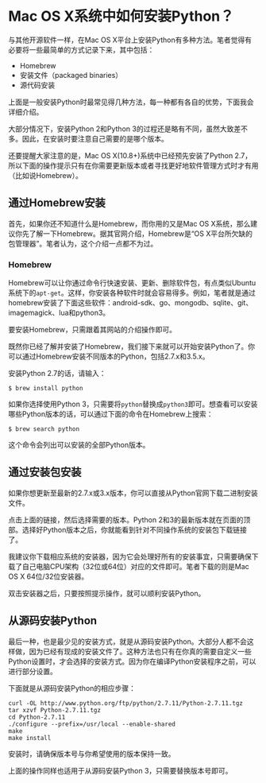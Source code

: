 # Mac OS X系统中如何安装Python？

与其他开源软件一样，在Mac OS X平台上安装Python有多种方法。笔者觉得有必要将一些最简单的方式记录下来，其中包括：

- Homebrew
- 安装文件（packaged binaries）
- 源代码安装

上面是一般安装Python时最常见得几种方法，每一种都有各自的优势，下面我会详细介绍。

大部分情况下，安装Python 2和Python 3的过程还是略有不同，虽然大致差不多。因此，在安装时要注意自己需要的是哪个版本。

还要提醒大家注意的是，Mac OS X(10.8+)系统中已经预先安装了Python 2.7，所以下面的操作提示只有在你需要更新版本或者寻找更好地软件管理方式时才有用（比如说Homebrew）。

## 通过Homebrew安装

首先，如果你还不知道什么是Homebrew，而你用的又是Mac OS X系统，那么建议你先了解一下Homebrew。据其官网介绍，Homebrew是“OS X平台所欠缺的包管理器”。笔者认为，这个介绍一点都不为过。

### Homebrew

Homebrew可以让你通过命令行快速安装、更新、删除软件包，有点类似Ubuntu系统下的`apt-get`。这样，你安装各种软件时就会容易得多。例如，笔者就是通过homebrew安装了下面这些软件：android-sdk、go、mongodb、sqlite、git、imagemagick、lua和python3。

要安装Homebrew，只需跟着其网站的介绍操作即可。

既然你已经了解并安装了Homebrew，我们接下来就可以开始安装Python了。你可以通过Homebrew安装不同版本的Python，包括2.7.x和3.5.x。

安装Python 2.7的话，请输入：

	$ brew install python

如果你选择使用Python 3，只需要将`python`替换成`python3`即可。想查看可以安装哪些Python版本的话，可以通过下面的命令在Homebrew上搜索：

	$ brew search python

这个命令会列出可以安装的全部Python版本。

## 通过安装包安装

如果你想更新至最新的2.7.x或3.x版本，你可以直接从Python官网下载二进制安装文件。

点击上面的链接，然后选择需要的版本。Python 2和3的最新版本就在页面的顶部。选择好Python版本之后，你就能看到针对不同操作系统的安装包下载链接了。

我建议你下载相应系统的安装器，因为它会处理好所有的安装事宜，只需要确保下载了自己电脑CPU架构（32位或64位）对应的文件即可。笔者下载的则是Mac OS X 64位/32位安装器。

双击安装器之后，只要按照提示操作，就可以顺利安装Python。

## 从源码安装Python

最后一种，也是最少见的安装方式，就是从源码安装Python。大部分人都不会这样做，因为已经有现成的安装文件了。这种方法也只有在你真的需要自定义一些Python设置时，才会选择的安装方式。因为你在编译Python安装程序之前，可以进行部分设置。

下面就是从源码安装Python的相应步骤：

	curl -OL http://www.python.org/ftp/python/2.7.11/Python-2.7.11.tgz  
	tar xzvf Python-2.7.11.tgz  
	cd Python-2.7.11  
	./configure --prefix=/usr/local --enable-shared
	make  
	make install  

安装时，请确保版本号与你希望使用的版本保持一致。

上面的操作同样也适用于从源码安装Python 3，只需要替换版本号即可。